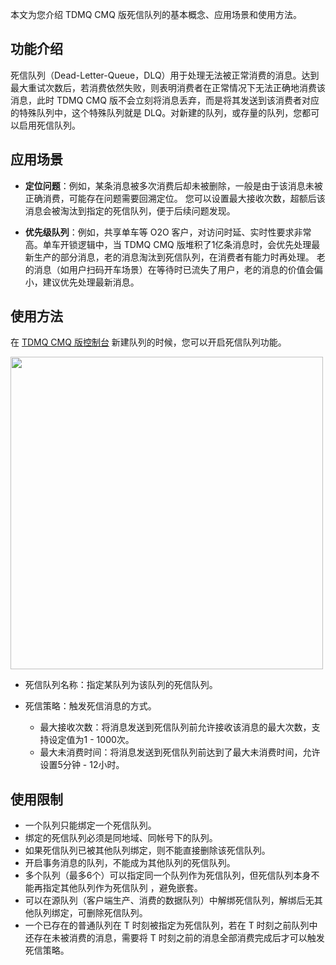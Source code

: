 本文为您介绍 TDMQ CMQ 版死信队列的基本概念、应用场景和使用方法。

## 功能介绍

死信队列（Dead-Letter-Queue，DLQ）用于处理无法被正常消费的消息。达到最大重试次数后，若消费依然失败，则表明消费者在正常情况下无法正确地消费该消息，此时 TDMQ CMQ 版不会立刻将消息丢弃，而是将其发送到该消费者对应的特殊队列中，这个特殊队列就是 DLQ。对新建的队列，或存量的队列，您都可以启用死信队列。

## 应用场景

- **定位问题**：例如，某条消息被多次消费后却未被删除，一般是由于该消息未被正确消费，可能存在问题需要回溯定位。 您可以设置最大接收次数，超额后该消息会被淘汰到指定的死信队列，便于后续问题发现。

- **优先级队列**：例如，共享单车等 O2O 客户，对访问时延、实时性要求非常高。单车开锁逻辑中，当 TDMQ CMQ 版堆积了1亿条消息时，会优先处理最新生产的部分消息，老的消息淘汰到死信队列，在消费者有能力时再处理。
老的消息（如用户扫码开车场景）在等待时已流失了用户，老的消息的价值会偏小，建议优先处理最新消息。

## 使用方法

在 [TDMQ CMQ 版控制台](https://console.cloud.tencent.com/tdmq/cmq-queue) 新建队列的时候，您可以开启死信队列功能。

<img src="https://main.qcloudimg.com/raw/000a384dda9a8870902562ce567a360b.png" width="500px">

- 死信队列名称：指定某队列为该队列的死信队列。

- 死信策略：触发死信消息的方式。
  - 最大接收次数：将消息发送到死信队列前允许接收该消息的最大次数，支持设定值为1 - 1000次。
  - 最大未消费时间：将消息发送到死信队列前达到了最大未消费时间，允许设置5分钟 - 12小时。

## 使用限制

- 一个队列只能绑定一个死信队列。
- 绑定的死信队列必须是同地域、同帐号下的队列。 
- 如果死信队列已被其他队列绑定，则不能直接删除该死信队列。
- 开启事务消息的队列，不能成为其他队列的死信队列。
- 多个队列（最多6个）可以指定同一个队列作为死信队列，但死信队列本身不能再指定其他队列作为死信队列 ，避免嵌套。
- 可以在源队列（客户端生产、消费的数据队列）中解绑死信队列，解绑后无其他队列绑定，可删除死信队列。
- 一个已存在的普通队列在 T 时刻被指定为死信队列，若在 T 时刻之前队列中还存在未被消费的消息，需要将 T 时刻之前的消息全部消费完成后才可以触发死信策略。

